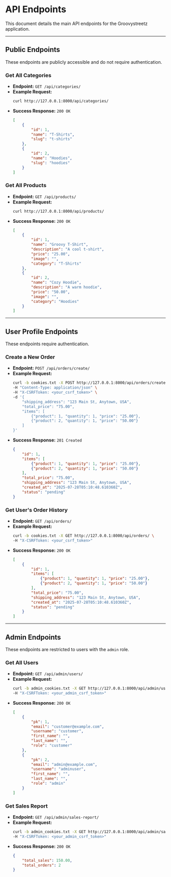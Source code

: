 # API Endpoints

This document details the main API endpoints for the Groovystreetz application.

---

## Public Endpoints

These endpoints are publicly accessible and do not require authentication.

### Get All Categories

*   **Endpoint:** `GET /api/categories/`
*   **Example Request:**
    ```bash
    curl http://127.0.0.1:8000/api/categories/
    ```
*   **Success Response:** `200 OK`
    ```json
    [
        {
            "id": 1,
            "name": "T-Shirts",
            "slug": "t-shirts"
        },
        {
            "id": 2,
            "name": "Hoodies",
            "slug": "hoodies"
        }
    ]
    ```

### Get All Products

*   **Endpoint:** `GET /api/products/`
*   **Example Request:**
    ```bash
    curl http://127.0.0.1:8000/api/products/
    ```
*   **Success Response:** `200 OK`
    ```json
    [
        {
            "id": 1,
            "name": "Groovy T-Shirt",
            "description": "A cool t-shirt",
            "price": "25.00",
            "image": "",
            "category": "T-Shirts"
        },
        {
            "id": 2,
            "name": "Cozy Hoodie",
            "description": "A warm hoodie",
            "price": "50.00",
            "image": "",
            "category": "Hoodies"
        }
    ]
    ```

---

## User Profile Endpoints

These endpoints require authentication.

### Create a New Order

*   **Endpoint:** `POST /api/orders/create/`
*   **Example Request:**
    ```bash
    curl -b cookies.txt -X POST http://127.0.0.1:8000/api/orders/create/ \
    -H "Content-Type: application/json" \
    -H "X-CSRFToken: <your_csrf_token>" \
    -d '{
        "shipping_address": "123 Main St, Anytown, USA",
        "total_price": "75.00",
        "items": [
            {"product": 1, "quantity": 1, "price": "25.00"},
            {"product": 2, "quantity": 1, "price": "50.00"}
        ]
    }'
    ```
*   **Success Response:** `201 Created`
    ```json
    {
        "id": 1,
        "items": [
            {"product": 1, "quantity": 1, "price": "25.00"},
            {"product": 2, "quantity": 1, "price": "50.00"}
        ],
        "total_price": "75.00",
        "shipping_address": "123 Main St, Anytown, USA",
        "created_at": "2025-07-28T05:10:48.610360Z",
        "status": "pending"
    }
    ```

### Get User's Order History

*   **Endpoint:** `GET /api/orders/`
*   **Example Request:**
    ```bash
    curl -b cookies.txt -X GET http://127.0.0.1:8000/api/orders/ \
    -H "X-CSRFToken: <your_csrf_token>"
    ```
*   **Success Response:** `200 OK`
    ```json
    [
        {
            "id": 1,
            "items": [
                {"product": 1, "quantity": 1, "price": "25.00"},
                {"product": 2, "quantity": 1, "price": "50.00"}
            ],
            "total_price": "75.00",
            "shipping_address": "123 Main St, Anytown, USA",
            "created_at": "2025-07-28T05:10:48.610360Z",
            "status": "pending"
        }
    ]
    ```

---

## Admin Endpoints

These endpoints are restricted to users with the `admin` role.

### Get All Users

*   **Endpoint:** `GET /api/admin/users/`
*   **Example Request:**
    ```bash
    curl -b admin_cookies.txt -X GET http://127.0.0.1:8000/api/admin/users/ \
    -H "X-CSRFToken: <your_admin_csrf_token>"
    ```
*   **Success Response:** `200 OK`
    ```json
    [
        {
            "pk": 1,
            "email": "customer@example.com",
            "username": "customer",
            "first_name": "",
            "last_name": "",
            "role": "customer"
        },
        {
            "pk": 2,
            "email": "admin@example.com",
            "username": "adminuser",
            "first_name": "",
            "last_name": "",
            "role": "admin"
        }
    ]
    ```

### Get Sales Report

*   **Endpoint:** `GET /api/admin/sales-report/`
*   **Example Request:**
    ```bash
    curl -b admin_cookies.txt -X GET http://127.0.0.1:8000/api/admin/sales-report/ \
    -H "X-CSRFToken: <your_admin_csrf_token>"
    ```
*   **Success Response:** `200 OK`
    ```json
    {
        "total_sales": 150.00,
        "total_orders": 2
    }
    ```